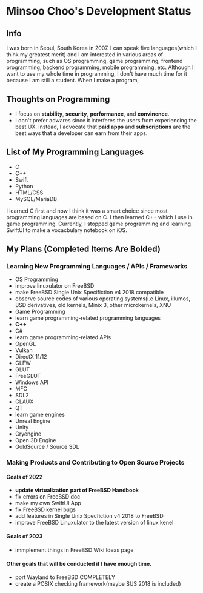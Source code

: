 # Minsoo Choo's Development Status

## Info
I was born in Seoul, South Korea in 2007. I can speak five languages(which I think my greatest merit) and I am interested in various areas of programming, such as OS programming, game programming, frontend programming, backend programming, mobile programming, etc. Although I want to use my whole time in programming, I don't have much time for it because I am still a student. When I make a program, 

## Thoughts on Programming
 - I focus on **stability**, **security**, **performance**, and **convinence**.
 - I don't prefer adwares since it interferes the users from experiencing the best UX. Instead, I advocate that **paid apps** and **subscriptions** are the best ways that a developer can earn from their apps.

## List of My Programming Languages

- C
- C++
- Swift
- Python
- HTML/CSS
- MySQL/MariaDB

I learned C first and now I think it was a smart choice since most programming languages are based on C. I then learned C++ which I use in game programming. Currently, I stopped game programming and learning SwiftUI to make a vocacbulary notebook on iOS.

## My Plans (Completed Items Are Bolded)
### Learning New Programming Languages / APIs / Frameworks

 - OS Programming
  - improve linuxulator on FreeBSD
  - make FreeBSD Single Unix Specifiction v4 2018 compatible
  - observe source codes of various operating systems(i.e Linux, illumos, BSD derivatives, old kernels, Minix 3, other microkernels, XNU
 - Game Programming
  - learn game programming-related programming languages
   - **C++**
   - C#
  - learn game programming-related APIs
   - OpenGL
   - Vulkan
   - DirectX 11/12
   - GLFW
   - GLUT
   - FreeGLUT
   - Windows API
   - MFC
   - SDL2
   - GLAUX
   - QT
  - learn game engines
   - Unreal Engine
   - Unity
   - Cryengine
   - Open 3D Engine
   - GoldSource / Source SDL

### Making Products and Contributing to Open Source Projects

#### Goals of 2022
- **update virtualization part of FreeBSD Handbook**
- fix errors on FreeBSD doc
- make my own SwiftUI App
- fix FreeBSD kernel bugs
- add features in Single Unix Specfiction v4 2018 to FreeBSD
- improve FreeBSD Linuxulator to the latest version of linux kenel

#### Goals of 2023
- immplement things in FreeBSD Wiki Ideas page

#### Other goals that will be conducted if I have enough time.
- port Wayland to FreeBSD COMPLETELY
- create a POSIX checking framework(maybe SUS 2018 is included)
